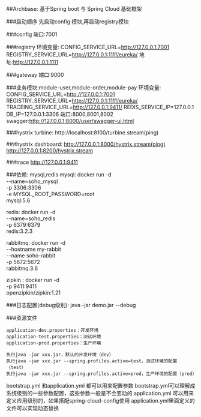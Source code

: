 ##Archbase:
    基于Spring boot 与 Spring Cloud 基础框架


###启动顺序
	先启动config 模块,再启动registry模块


###config
    端口:7001

###registry
    环境变量:
    CONFIG_SERVICE_URL=http://127.0.0.1:7001
    REGISTRY_SERVICE_URL=http://127.0.0.1:1111/eureka/
    地址:http://127.0.0.1:1111

###gateway
    端口:9000

###业务模块:module-user,module-order,module-pay
    环境变量:
    CONFIG_SERVICE_URL=http://127.0.0.1:7001
    REGISTRY_SERVICE_URL=http://127.0.0.1:1111/eureka/
    TRACEING_SERVICE_URL=http://127.0.0.1:9411/
    REDIS_SERVICE_IP=127.0.0.1
    DB_IP=127.0.0.1:3306
    端口:8000,8001,8002
    swagger:http://127.0.0.1:8000/user/swagger-ui.html



###hystrix turbine:
    http://localhost:8100/turbine.stream(ping)


###hystrix dashboard:
    http://127.0.0.1:8000/hystrix.stream(ping)
    http://127.0.0.1:8200/hystrix.stream

###trace
    http://127.0.0.1:9411

###依赖: mysql,redis
mysql:
    docker run -d \
        --name=soho_mysql \
        -p 3306:3306 \
        -e MYSQL_ROOT_PASSWORD=root \
            mysql:5.6


redis:
    docker run -d \
        --name=soho_redis \
        -p 6379:6379 \
            redis:3.2.3


rabbitmq:
    docker run -d \
        --hostname my-rabbit \
        --name soho-rabbit \
        -p 5672:5672    \
        rabbitmq:3.6


 zipkin :
    docker run -d \
    -p 9411:9411 \
    openzipkin/zipkin:1.21


###日志配置(debug级别):
            java -jar demo.jar --debug


###资源文件

    application-dev.properties：开发环境
    application-test.properties：测试环境
    application-prod.properties：生产环境

    执行java -jar xxx.jar，默认的开发环境（dev）
    执行java -jar xxx.jar --spring.profiles.active=test，测试环境的配置（test）
    执行java -jar xxx.jar --spring.profiles.active=prod，生产环境的配置（prod）



bootstrap.yml  和application.yml  都可以用来配置参数
bootstrap.yml可以理解成系统级别的一些参数配置，这些参数一般是不会变动的
application.yml 可以用来定义应用级别的，如果搭配spring-cloud-config使用 application.yml里面定义的文件可以实现动态替换
